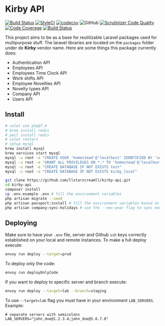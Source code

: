# Kirby API

[![Build Status](https://travis-ci.com/llstarscreamll/kirby-api.svg?branch=master)](https://travis-ci.com/llstarscreamll/kirby-api)
[![StyleCI](https://github.styleci.io/repos/171598863/shield?branch=master)](https://github.styleci.io/repos/171598863)
[![codecov](https://codecov.io/gh/llstarscreamll/kirby-api/branch/master/graph/badge.svg)](https://codecov.io/gh/llstarscreamll/laravel)
![GitHub](https://img.shields.io/github/license/llstarscreamll/kirby-api?logo=github)
[![Scrutinizer Code Quality](https://scrutinizer-ci.com/g/llstarscreamll/kirby-api/badges/quality-score.png?b=master)](https://scrutinizer-ci.com/g/llstarscreamll/kirby-api/?branch=master)
[![Code Coverage](https://scrutinizer-ci.com/g/llstarscreamll/kirby-api/badges/coverage.png?b=master)](https://scrutinizer-ci.com/g/llstarscreamll/kirby-api/?branch=master)
[![Build Status](https://scrutinizer-ci.com/g/llstarscreamll/kirby-api/badges/build.png?b=master)](https://scrutinizer-ci.com/g/llstarscreamll/kirby-api/build-status/master)

This project aims to be as a base for reutilizable Laravel packages used for multipurpose stuff. The laravel libraries are located on the `packages` folder under de **Kirby** vendor name. Here are some things this package currently does:

- Authentication API
- Employees API
- Employees Time Clock API
- Work shifts API
- Employee Novelties API
- Novelty types API
- Company API
- Users API

## Install

```bash
# valet use php@7.4
# brew install redis
# pecl install redis
# valet restart
# setup mysql
brew install mysql
brew services start mysql
mysql -u root -e "CREATE USER 'homestead'@'localhost' IDENTIFIED BY 'secret';"
mysql -u root -e "GRANT ALL PRIVILEGES ON *.* TO 'homestead'@'localhost' WITH GRANT OPTION;"
mysql -u root -e "CREATE DATABASE IF NOT EXISTS test"
mysql -u root -e "CREATE DATABASE IF NOT EXISTS kirby_local"

git clone https://github.com/llstarscreamll/kirby-api.git
cd kirby-api
composer install
cp .env.example .env # fill the environment variables
php artisan migrate --seed
php artisan passport:install # fill the environment variables based on output
php artisan company:sync-holidays # use the --nex-year flag to sync next year holidays
```

## Deploying

Make sure to have your `.env` file, server and Github `ssh` keys correctly established on your local and remote instances. To make a full deploy execute:

```bash
envoy run deploy --target=prod
```

To deploy only the code:

```bash
envoy run deployOnlyCode
```

If you want to deploy to specific server and branch execute:

```bash
envoy run deploy --target=lab --branch=staging
```

To use `--target=lab` flag you must have in your environment `LAB_SERVERS`. Example:

```
# separate servers with semicolons
LAB_SERVERS="john_doe@1.2.3.4;john_doe@5.6.7.8"
```
